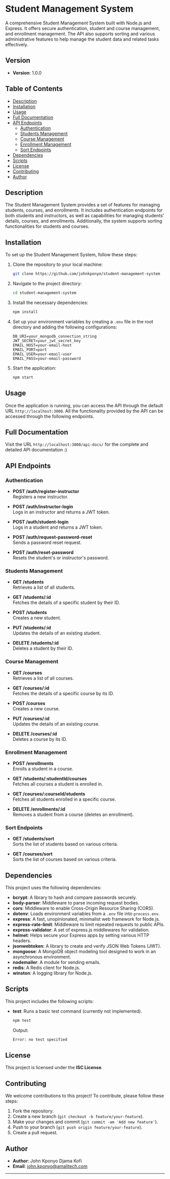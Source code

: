 # Student Management System

A comprehensive Student Management System built with Node.js and Express. It offers secure authentication, student and course management, and enrollment management. The API also supports sorting and various administrative features to help manage the student data and related tasks effectively.

## Version

- **Version**: 1.0.0

## Table of Contents

- [Description](#description)
- [Installation](#installation)
- [Usage](#usage)
- [Full Documentation](#full-documentation)
- [API Endpoints](#api-endpoints)
  - [Authentication](#authentication)
  - [Students Management](#students-management)
  - [Course Management](#course-management)
  - [Enrollment Management](#enrollment-management)
  - [Sort Endpoints](#sort-endpoints)
- [Dependencies](#dependencies)
- [Scripts](#scripts)
- [License](#license)
- [Contributing](#contributing)
- [Author](#author)

## Description

The Student Management System provides a set of features for managing students, courses, and enrollments. It includes authentication endpoints for both students and instructors, as well as capabilities for managing students' details, courses, and enrollments. Additionally, the system supports sorting functionalities for students and courses.

## Installation

To set up the Student Management System, follow these steps:

1. Clone the repository to your local machine:

    ```bash
    git clone https://github.com/johnkponyo/student-management-system
    ```

2. Navigate to the project directory:

    ```bash
    cd student-management-system
    ```

3. Install the necessary dependencies:

    ```bash
    npm install
    ```

4. Set up your environment variables by creating a `.env` file in the root directory and adding the following configurations:

    ```
    DB_URI=your_mongodb_connection_string
    JWT_SECRET=your_jwt_secret_key
    EMAIL_HOST=your-email-host
    EMAIL_PORT=port
    EMAIL_USER=your-email-user
    EMAIL_PASS=your-email-password
    ```

5. Start the application:

    ```bash
    npm start
    ```

## Usage

Once the application is running, you can access the API through the default URL `http://localhost:3000`. All the functionality provided by the API can be accessed through the following endpoints.

## Full Documentation

Visit the URL `http://localhost:3000/api-docs/` for the complete and detailed API documentation :)

## API Endpoints

### Authentication

- **POST /auth/register-instructor**  
  Registers a new instructor.

- **POST /auth/instructor-login**  
  Logs in an instructor and returns a JWT token.

- **POST /auth/student-login**  
  Logs in a student and returns a JWT token.

- **POST /auth/request-password-reset**  
  Sends a password reset request.

- **POST /auth/reset-password**  
  Resets the student's or instructor's password.

### Students Management

- **GET /students**  
  Retrieves a list of all students.

- **GET /students/:id**  
  Fetches the details of a specific student by their ID.

- **POST /students**  
  Creates a new student.

- **PUT /students/:id**  
  Updates the details of an existing student.

- **DELETE /students/:id**  
  Deletes a student by their ID.

### Course Management

- **GET /courses**  
  Retrieves a list of all courses.

- **GET /courses/:id**  
  Fetches the details of a specific course by its ID.

- **POST /courses**  
  Creates a new course.

- **PUT /courses/:id**  
  Updates the details of an existing course.

- **DELETE /courses/:id**  
  Deletes a course by its ID.

### Enrollment Management

- **POST /enrollments**  
  Enrolls a student in a course.

- **GET /students/:studentId/courses**  
  Fetches all courses a student is enrolled in.

- **GET /courses/:courseId/students**  
  Fetches all students enrolled in a specific course.

- **DELETE /enrollments/:id**  
  Removes a student from a course (deletes an enrollment).

### Sort Endpoints

- **GET /students/sort**  
  Sorts the list of students based on various criteria.

- **GET /courses/sort**  
  Sorts the list of courses based on various criteria.

## Dependencies

This project uses the following dependencies:

- **bcrypt**: A library to hash and compare passwords securely.
- **body-parser**: Middleware to parse incoming request bodies.
- **cors**: Middleware to enable Cross-Origin Resource Sharing (CORS).
- **dotenv**: Loads environment variables from a `.env` file into `process.env`.
- **express**: A fast, unopinionated, minimalist web framework for Node.js.
- **express-rate-limit**: Middleware to limit repeated requests to public APIs.
- **express-validator**: A set of express.js middlewares for validation.
- **helmet**: Helps secure your Express apps by setting various HTTP headers.
- **jsonwebtoken**: A library to create and verify JSON Web Tokens (JWT).
- **mongoose**: A MongoDB object modeling tool designed to work in an asynchronous environment.
- **nodemailer**: A module for sending emails.
- **redis**: A Redis client for Node.js.
- **winston**: A logging library for Node.js.

## Scripts

This project includes the following scripts:

- **test**: Runs a basic test command (currently not implemented).
    ```bash
    npm test
    ```
    Output:
    ```bash
    Error: no test specified
    ```

## License

This project is licensed under the **ISC License**.

## Contributing

We welcome contributions to this project! To contribute, please follow these steps:

1. Fork the repository.
2. Create a new branch (`git checkout -b feature/your-feature`).
3. Make your changes and commit (`git commit -am 'Add new feature'`).
4. Push to your branch (`git push origin feature/your-feature`).
5. Create a pull request.

## Author

- **Author**: John Kponyo Djama Kofi
- **Email**: john.kponyo@amalitech.com

---

